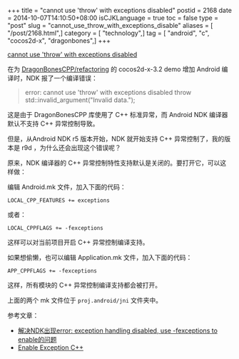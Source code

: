 +++
title = "cannot use 'throw' with exceptions disabled"
postid = 2168
date = 2014-10-07T14:10:50+08:00
isCJKLanguage = true
toc = false
type = "post"
slug = "cannot_use_throw_with_exceptions_disable"
aliases = [ "/post/2168.html",]
category = [ "technology",]
tag = [ "android", "c", "cocos2d-x", "dragonbones",]
+++


[cannot use 'throw' with exceptions disabled](https://blog.zengrong.net/post/2168.html)

在为 [DragonBonesCPP/refactoring][1] 的 cocos2d-x-3.2 demo 增加 Android 编译时，NDK 报了一个编译错误：

>error: cannot use 'throw' with exceptions disabled
>throw std::invalid_argument("Invalid data.");

这是由于 DragonBonesCPP 库使用了 C++ 标准异常，而 Android NDK 编译器默认不支持 C++ 异常控制导致。

但是，从Android NDK r5 版本开始，NDK 就开始支持 C++ 异常控制了，我的版本是 r9d ，为什么还会出现这个错误呢？

原来，NDK 编译器的 C++ 异常控制特性支持默认是关闭的。要打开它，可以这样做：<!--more-->

编辑 Android.mk 文件，加入下面的代码：

    LOCAL_CPP_FEATURES += exceptions

或者：

    LOCAL_CPPFLAGS += -fexceptions

这样可以对当前项目开启 C++ 异常控制编译支持。

如果想偷懒，也可以编辑 Application.mk 文件，加入下面的代码：

    APP_CPPFLAGS += -fexceptions

这样，所有模块的 C++ 异常控制编译支持都会被打开。

上面的两个 mk 文件位于 `proj.android/jni` 文件夹中。

参考文章：

* [解决NDK出现error: exception handling disabled, use -fexceptions to enable的问题][1]
* [Enable Exception C++][2]

[1]: https://github.com/DragonBones/DragonBonesCPP/tree/refactoring
[2]: http://stackoverflow.com/questions/3217925/enable-exception-c

